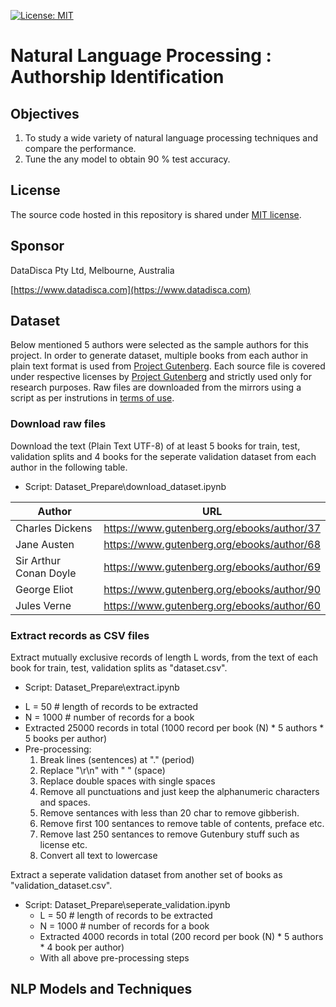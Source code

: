 [![License: MIT](https://img.shields.io/badge/License-MIT-yellow.svg)](https://opensource.org/licenses/MIT)
# Natural Language Processing : Authorship Identification

## Objectives

1. To study a wide variety of natural language processing techniques and compare the performance.
2. Tune the any model to obtain 90 % test accuracy.

## License

The source code hosted in this repository is shared under [MIT license](LICENSE).

## Sponsor

DataDisca Pty Ltd, Melbourne, Australia

[https://www.datadisca.com](https://www.datadisca.com)

## Dataset

Below mentioned 5 authors were selected as the sample authors for this project.
In order to generate dataset, multiple books from each author in plain text format is used from [Project Gutenberg](https://www.gutenberg.org/).
Each source file is covered under respective licenses by [Project Gutenberg](https://www.gutenberg.org/) and strictly used only for research purposes. Raw files are downloaded from the mirrors using a script as per instrutions in [terms of use](https://www.gutenberg.org/policy/terms_of_use.html).
 
###  Download raw files

Download the text (Plain Text UTF-8) of at least 5 books for train, test, validation splits and 4 books for the seperate validation dataset from each author in the following table.  
* Script: Dataset_Prepare\download_dataset.ipynb

| Author | URL |
|--------|-----|
| Charles Dickens |  https://www.gutenberg.org/ebooks/author/37  |
| Jane Austen |  https://www.gutenberg.org/ebooks/author/68  |
| Sir Arthur Conan Doyle | https://www.gutenberg.org/ebooks/author/69  |
| George Eliot |  https://www.gutenberg.org/ebooks/author/90  |
| Jules Verne |  https://www.gutenberg.org/ebooks/author/60  |
  
###  Extract records as CSV files

Extract mutually exclusive records of length L words, from the text of each book for train, test, validation splits as "dataset.csv".  
* Script: Dataset_Prepare\extract.ipynb

+ L = 50 # length of records to be extracted
+ N = 1000 # number of records for a book
+ Extracted 25000 records in total (1000 record per book (N) * 5 authors * 5 books per author)
+ Pre-processing:
  1. Break lines (sentences) at "." (period)
  2. Replace "\r\n" with " " (space)
  3. Replace double spaces with single spaces
  4. Remove all punctuations and just keep the alphanumeric characters and spaces.
  5. Remove sentances with less than 20 char to remove gibberish.
  6. Remove first 100 sentances to remove table of contents, preface etc.
  7. Remove last 250 sentances to remove Gutenbury stuff such as license etc.
  8. Convert all text to lowercase 

Extract a seperate validation dataset from another set of books as "validation_dataset.csv".  
* Script: Dataset_Prepare\seperate_validation.ipynb
  + L = 50 # length of records to be extracted
  + N = 1000 # number of records for a book
  + Extracted 4000 records in total (200 record per book (N) * 5 authors * 4 book per author)
  + With all above pre-processing steps


## NLP Models and Techniques
